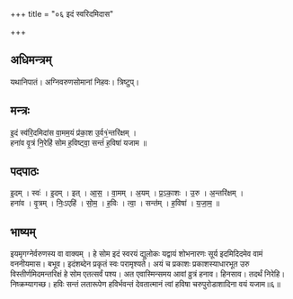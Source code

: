 +++
title = "०६ इदं स्वरिदमिदास"

+++
## अधिमन्त्रम्
यथानिपातं। अग्निवरुणसोमानां निहवः। त्रिष्टुप्।

## मन्त्रः
इ॒दं स्व॑रि॒दमिदा॑स वा॒मम॒यं प्र॑का॒श उ॒र्व१॒॑न्तरि॑क्षम् ।  
हना॑व वृ॒त्रं नि॒रेहि॑ सोम ह॒विष्ट्वा॒ सन्तं॑ ह॒विषा॑ यजाम ॥

## पदपाठः
इ॒दम् । स्वः॑ । इ॒दम् । इत् । आ॒स॒ । वा॒मम् । अ॒यम् । प्र॒ऽका॒शः । उ॒रु । अ॒न्तरि॑क्षम् ।  
हना॑व । वृ॒त्रम् । निः॒ऽएहि॑ । सो॒म॒ । ह॒विः । त्वा॒ । सन्त॑म् । ह॒विषा॑ । य॒जा॒म॒ ॥

## भाष्यम्
इयमृगग्नेर्वरुणस्य वा वाक्यम् । हे सोम इदं स्वरयं द्युलोकः यद्वायं शोभनारणः सूर्य इदमिदिदमेव वामं वननीयमास। बभूव। इदंशब्देन प्रकृतं स्वः परामृश्यते। अयं च प्रकाशः प्रकाशस्याधारभूत उरु विस्तीर्णमिदमन्तरिक्षं हे सोम एतत्सर्वं पश्य। अत एवास्मिन्समय आवां व्रुत्रं हनाव। हिनसाव। तदर्थं निरेहि। निष्क्रम्यागच्छ। हविः सन्तं लतारूपेण हविर्भवन्तं देवतात्मानं त्वां हविषा चरुपुरोडाशादिना वयं यजाम॥६॥